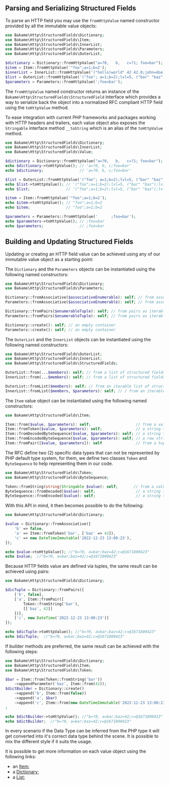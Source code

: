 Parsing and Serializing Structured Fields
------------

To parse an HTTP field you may use the `fromHttpValue` named constructor provided by all the
immutable value objects:

```php
use Bakame\Http\StructuredFields\Dictionary;
use Bakame\Http\StructuredFields\Item;
use Bakame\Http\StructuredFields\InnerList;
use Bakame\Http\StructuredFields\Parameters;
use Bakame\Http\StructuredFields\OuterList;

$dictionary = Dictionary::fromHttpValue("a=?0,   b,   c=?1; foo=bar");
$item = Item::fromHttpValue('"foo";a=1;b=2');
$innerList = InnerList::fromHttpValue('("hello)world" 42 42.0;john=doe);foo="bar("');
$list = OuterList::fromHttpValue('("foo"; a=1;b=2);lvl=5, ("bar" "baz");lvl=1');
$parameters = Parameters::fromHttpValue(';foo=bar');
```

The `fromHttpValue` named constructor returns an instance of the `Bakame\Http\StructuredFields\StructuredField` interface
which provides a way to serialize back the object into a normalized RFC compliant HTTP field using the `toHttpValue` method.

To ease integration with current PHP frameworks and packages working with HTTP headers and trailers, each value object
also exposes the `Stringable` interface method `__toString` which is an alias of the `toHttpValue` method.

````php
use Bakame\Http\StructuredFields\Dictionary;
use Bakame\Http\StructuredFields\InnerList;
use Bakame\Http\StructuredFields\Value;

$dictionary = Dictionary::fromHttpValue("a=?0,   b,   c=?1; foo=bar");
echo $dictionary->toHttpValue(); // 'a=?0, b, c;foo=bar'
echo $dictionary;                // 'a=?0, b, c;foo=bar'

$list = OuterList::fromHttpValue('("foo"; a=1;b=2);lvl=5, ("bar" "baz");lvl=1');
echo $list->toHttpValue(); // '("foo";a=1;b=2);lvl=5, ("bar" "baz");lvl=1'
echo $list;                // '("foo";a=1;b=2);lvl=5, ("bar" "baz");lvl=1'

$item = Item::fromHttpValue('"foo";a=1;b=2');
echo $item->toHttpValue(); // "foo";a=1;b=2
echo $item;                // "foo";a=1;b=2

$parameters = Parameters::fromHttpValue('      ;foo=bar');
echo $parameters->toHttpValue(); // ;foo=bar
echo $parameters;                // ;foo=bar
````

Building and Updating Structured Fields 
------------

Updating or creating an HTTP field value can be achieved using any of our immutable value object as a starting point:

The `Dictionary` and the `Parameters` objects can be instantiated using the following named constructors:

```php
use Bakame\Http\StructuredFields\Dictionary;
use Bakame\Http\StructuredFields\Parameters;

Dictionary::fromAssociative($associativeEnumerable): self; // from associative iterable
Parameters::fromAssociative($associativeEnumerable): self; // from associative iterable

Dictionary::fromPairs($enumerableTuple): self; // from pairs as iterable tuple
Parameters::fromPairs($enumerableTuple): self; // from pairs as iterable tuple

Dictionary::create(): self; // an empty container
Parameters::create(): self; // an empty container
```

The `OuterList` and the `InnerList` objects can be instantiated using the following named constructors:

```php
use Bakame\Http\StructuredFields\OuterList;
use Bakame\Http\StructuredFields\InnerList;
use Bakame\Http\StructuredFields\StructuredFields;

OuterList::from(...$members): self; // from a list of structured fields
InnerList::from(...$members): self; // from a list of structured fields

OuterList::fromList($members): self; // from an iterable list of structured fields
InnerList::fromList($members, $parameters): self; // / from an iterable list of structured fields and of parameters
```

The `Item` value object can be instantiated using the following named constructors:

```php
use Bakame\Http\StructuredFields\Item;

Item::from($value, $parameters): self;                    // from a value and an associate iterable of parameters
Item::fromToken($value, $parameters): self;               // a string to convert to a Token and an associate iterable of parameters
Item::fromDecodedByteSequence($value, $parameters): self; // a string to convert to a Byte Sequence and an associate iterable of parameters
Item::fromEncodedByteSequence($value, $parameters): self; // a raw string of encoded Byte Sequence and an associate iterable of parameters
Item::fromPair([$value, $parameters]): self               // from a tuple of a value and a pair iterable of parameters
```

The RFC define two (2) specific data types that can not be represented by PHP default type system, for them, we define
two classes `Token` and `ByteSequence` to help representing them in our code.

```php
use Bakame\Http\StructuredFields\Token;
use Bakame\Http\StructuredFields\ByteSequence;

Token::fromString(string|Stringable $value): self;       // from a value and an associate iterable of parameters
ByteSequence::fromDecoded($value): self;                  // a string to convert to a Token and an associate iterable of parameters
ByteSequence::fromEncoded($value): self;                  // a string to convert to a Byte Sequence and an associate iterable of parameters
```

With this API in mind, it then becomes possible to do the following:

```php
use Bakame\Http\StructuredFields\Dictionary;

$value = Dictionary::fromAssociative([
    'b' => false,
    'a' => Item::fromToken('bar', ['baz' => 42]),
    'c' => new DateTimeImmutable('2022-12-23 13:00:23'),
]);

echo $value->toHttpValue(); //"b=?0, a=bar;baz=42;c=@1671800423"
echo $value;  //"b=?0, a=bar;baz=42;c=@1671800423"
```

Because HTTP fields value are defined via tuples, the same result can be achieved using pairs:

```php
use Bakame\Http\StructuredFields\Dictionary;

$dicTuple = Dictionary::fromPairs([
    ['b', false],
    ['a', Item::fromPair([
        Token::fromString('bar'),
        [['baz', 42]]
    ])],
    ['c', new DateTime('2022-12-23 13:00:23')]
]);

echo $dicTuple->toHttpValue(); //"b=?0, a=bar;baz=42;c=@1671800423"
echo $dicTuple;  //"b=?0, a=bar;baz=42;c=@1671800423"
```

If builder methods are preferred, the same result can be achieved with the following steps:

```php
use Bakame\Http\StructuredFields\Dictionary;
use Bakame\Http\StructuredFields\Item;
use Bakame\Http\StructuredFields\Token;

$bar = Item::from(Token::fromString('bar'))
    ->appendParameter('baz', Item::from(42));
$dictBuilder = Dictionary::create()
    ->append('b', Item::from(false))
    ->append('a', $bar)
    ->append('c', Item::from(new DateTimeImmutable('2022-12-23 13:00:23')))
;

echo $dictBuilder->toHttpValue(); //"b=?0, a=bar;baz=42;c=@1671800423"
echo $dictBuilder;  //"b=?0, a=bar;baz=42;c=@1671800423"
```

In every scenario if the Data Type can be inferred from the PHP type it will get converted into it's
correct data type behind the scene. It is possible to mix the different style if it suits the usage.

It is possible to get more information on each value object using the following links:

- an [Item](item.md);
- a [Dictionary](ordered-maps.md);
- a [List](lists.md);
